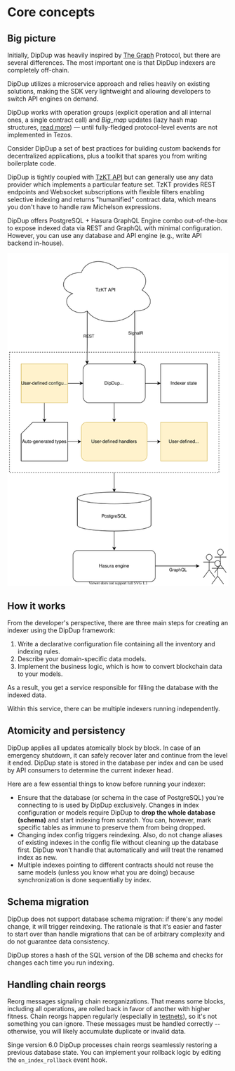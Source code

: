 # Core concepts

## Big picture

Initially, DipDup was heavily inspired by [The Graph](https://thegraph.com/) Protocol, but there are several differences. The most important one is that DipDup indexers are completely off-chain.

DipDup utilizes a microservice approach and relies heavily on existing solutions, making the SDK very lightweight and allowing developers to switch API engines on demand.

DipDup works with operation groups (explicit operation and all internal ones, a single contract call) and _Big\_map_ updates (lazy hash map structures, [read more](https://tezostaquito.io/docs/maps_bigmaps/)) — until fully-fledged protocol-level events are not implemented in Tezos.

Consider DipDup a set of best practices for building custom backends for decentralized applications, plus a toolkit that spares you from writing boilerplate code.

DipDup is tightly coupled with [TzKT API](http://api.tzkt.io/) but can generally use any data provider which implements a particular feature set. TzKT provides REST endpoints and Websocket subscriptions with flexible filters enabling selective indexing and returns "humanified" contract data, which means you don't have to handle raw Michelson expressions.

DipDup offers PostgreSQL + Hasura GraphQL Engine combo out-of-the-box to expose indexed data via REST and GraphQL with minimal configuration. However, you can use any database and API engine (e.g., write API backend in-house).

![Default DipDup setup and data flow](../assets/dipdup.svg)

## How it works

From the developer's perspective, there are three main steps for creating an indexer using the DipDup framework:

1. Write a declarative configuration file containing all the inventory and indexing rules.
2. Describe your domain-specific data models.
3. Implement the business logic, which is how to convert blockchain data to your models.

As a result, you get a service responsible for filling the database with the indexed data.

Within this service, there can be multiple indexers running independently.

## Atomicity and persistency

DipDup applies all updates atomically block by block. In case of an emergency shutdown, it can safely recover later and continue from the level it ended. DipDup state is stored in the database per index and can be used by API consumers to determine the current indexer head.

Here are a few essential things to know before running your indexer:

* Ensure that the database (or schema in the case of PostgreSQL) you're connecting to is used by DipDup exclusively. Changes in index configuration or models require DipDup to **drop the whole database (schema)** and start indexing from scratch. You can, however, mark specific tables as immune to preserve them from being dropped.
* Changing index config triggers reindexing. Also, do not change aliases of existing indexes in the config file without cleaning up the database first. DipDup won't handle that automatically and will treat the renamed index as new.
* Multiple indexes pointing to different contracts should not reuse the same models (unless you know what you are doing) because synchronization is done sequentially by index.

## Schema migration

DipDup does not support database schema migration: if there's any model change, it will trigger reindexing. The rationale is that it's easier and faster to start over than handle migrations that can be of arbitrary complexity and do not guarantee data consistency.

DipDup stores a hash of the SQL version of the DB schema and checks for changes each time you run indexing.

## Handling chain reorgs

Reorg messages signaling chain reorganizations. That means some blocks, including all operations, are rolled back in favor of another with higher fitness. Chain reorgs happen regularly (especially in [testnets](https://teztnets.xyz/)), so it's not something you can ignore. These messages must be handled correctly -- otherwise, you will likely accumulate duplicate or invalid data.

Singe version 6.0 DipDup processes chain reorgs seamlessly restoring a previous database state. You can implement your rollback logic by editing the `on_index_rollback` event hook.
